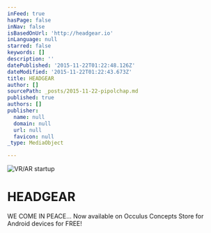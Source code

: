 ```yaml
---
inFeed: true
hasPage: false
inNav: false
isBasedOnUrl: 'http://headgear.io'
inLanguage: null
starred: false
keywords: []
description: ''
datePublished: '2015-11-22T01:22:48.126Z'
dateModified: '2015-11-22T01:22:43.673Z'
title: HEADGEAR
author: []
sourcePath: _posts/2015-11-22-pipolchap.md
published: true
authors: []
publisher:
  name: null
  domain: null
  url: null
  favicon: null
_type: MediaObject

---
```

![VR/AR startup](https://the-grid-user-content.s3-us-west-2.amazonaws.com/b8b18c3a-df41-4616-8d3a-a7a2c9d12c8f.png)

# 

# HEADGEAR

WE COME IN PEACE...  Now available on Occulus Concepts Store for Android devices for FREE!